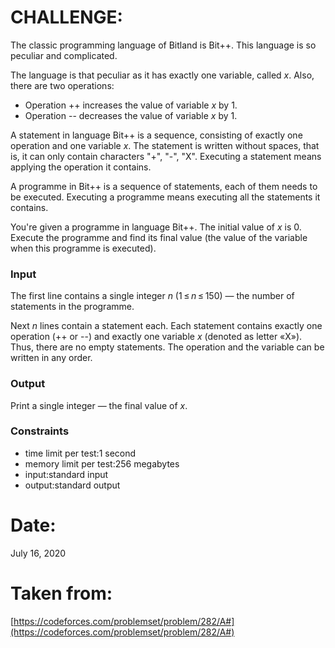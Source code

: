 ﻿# CHALLENGE:
The classic programming language of Bitland is Bit++. This language is so peculiar and complicated.

The language is that peculiar as it has exactly one variable, called  _x_. Also, there are two operations:

-   Operation  ++  increases the value of variable  _x_  by 1.
-   Operation  --  decreases the value of variable  _x_  by 1.

A statement in language Bit++ is a sequence, consisting of exactly one operation and one variable  _x_. The statement is written without spaces, that is, it can only contain characters "+", "-", "X". Executing a statement means applying the operation it contains.

A programme in Bit++ is a sequence of statements, each of them needs to be executed. Executing a programme means executing all the statements it contains.

You're given a programme in language Bit++. The initial value of  _x_  is  0. Execute the programme and find its final value (the value of the variable when this programme is executed).

### Input
The first line contains a single integer  _n_  (1 ≤ _n_ ≤ 150)  — the number of statements in the programme.

Next  _n_  lines contain a statement each. Each statement contains exactly one operation (++  or  --) and exactly one variable  _x_  (denoted as letter «X»). Thus, there are no empty statements. The operation and the variable can be written in any order.

### Output
Print a single integer — the final value of _x_.
### Constraints

 - time limit per test:1 second
 - memory limit per test:256 megabytes
 - input:standard input
 - output:standard output

# Date:
July 16, 2020
# Taken from:
[https://codeforces.com/problemset/problem/282/A#](https://codeforces.com/problemset/problem/282/A#)
